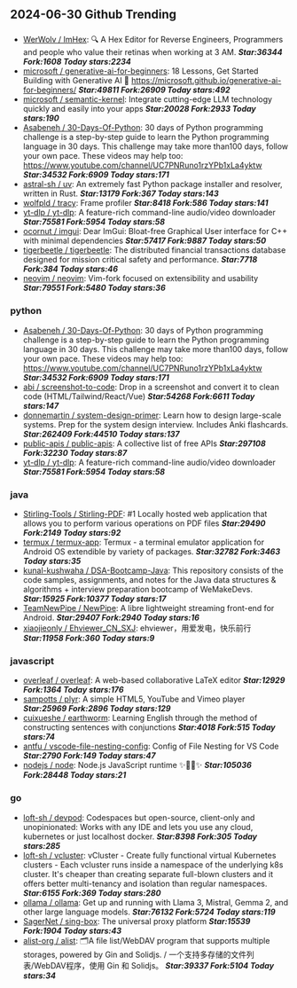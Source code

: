## 2024-06-30 Github Trending

### 
* [WerWolv / ImHex](https://github.com/WerWolv/ImHex): 🔍 A Hex Editor for Reverse Engineers, Programmers and people who value their retinas when working at 3 AM. ***Star:36344 Fork:1608 Today stars:2234***
* [microsoft / generative-ai-for-beginners](https://github.com/microsoft/generative-ai-for-beginners): 18 Lessons, Get Started Building with Generative AI 🔗 https://microsoft.github.io/generative-ai-for-beginners/ ***Star:49811 Fork:26909 Today stars:492***
* [microsoft / semantic-kernel](https://github.com/microsoft/semantic-kernel): Integrate cutting-edge LLM technology quickly and easily into your apps ***Star:20028 Fork:2933 Today stars:190***
* [Asabeneh / 30-Days-Of-Python](https://github.com/Asabeneh/30-Days-Of-Python): 30 days of Python programming challenge is a step-by-step guide to learn the Python programming language in 30 days. This challenge may take more than100 days, follow your own pace. These videos may help too: https://www.youtube.com/channel/UC7PNRuno1rzYPb1xLa4yktw ***Star:34532 Fork:6909 Today stars:171***
* [astral-sh / uv](https://github.com/astral-sh/uv): An extremely fast Python package installer and resolver, written in Rust. ***Star:13179 Fork:367 Today stars:143***
* [wolfpld / tracy](https://github.com/wolfpld/tracy): Frame profiler ***Star:8418 Fork:586 Today stars:141***
* [yt-dlp / yt-dlp](https://github.com/yt-dlp/yt-dlp): A feature-rich command-line audio/video downloader ***Star:75581 Fork:5954 Today stars:58***
* [ocornut / imgui](https://github.com/ocornut/imgui): Dear ImGui: Bloat-free Graphical User interface for C++ with minimal dependencies ***Star:57417 Fork:9887 Today stars:50***
* [tigerbeetle / tigerbeetle](https://github.com/tigerbeetle/tigerbeetle): The distributed financial transactions database designed for mission critical safety and performance. ***Star:7718 Fork:384 Today stars:46***
* [neovim / neovim](https://github.com/neovim/neovim): Vim-fork focused on extensibility and usability ***Star:79551 Fork:5480 Today stars:36***

### python
* [Asabeneh / 30-Days-Of-Python](https://github.com/Asabeneh/30-Days-Of-Python): 30 days of Python programming challenge is a step-by-step guide to learn the Python programming language in 30 days. This challenge may take more than100 days, follow your own pace. These videos may help too: https://www.youtube.com/channel/UC7PNRuno1rzYPb1xLa4yktw ***Star:34532 Fork:6909 Today stars:171***
* [abi / screenshot-to-code](https://github.com/abi/screenshot-to-code): Drop in a screenshot and convert it to clean code (HTML/Tailwind/React/Vue) ***Star:54268 Fork:6611 Today stars:147***
* [donnemartin / system-design-primer](https://github.com/donnemartin/system-design-primer): Learn how to design large-scale systems. Prep for the system design interview. Includes Anki flashcards. ***Star:262409 Fork:44510 Today stars:137***
* [public-apis / public-apis](https://github.com/public-apis/public-apis): A collective list of free APIs ***Star:297108 Fork:32230 Today stars:87***
* [yt-dlp / yt-dlp](https://github.com/yt-dlp/yt-dlp): A feature-rich command-line audio/video downloader ***Star:75581 Fork:5954 Today stars:58***

### java
* [Stirling-Tools / Stirling-PDF](https://github.com/Stirling-Tools/Stirling-PDF): #1 Locally hosted web application that allows you to perform various operations on PDF files ***Star:29490 Fork:2149 Today stars:92***
* [termux / termux-app](https://github.com/termux/termux-app): Termux - a terminal emulator application for Android OS extendible by variety of packages. ***Star:32782 Fork:3463 Today stars:35***
* [kunal-kushwaha / DSA-Bootcamp-Java](https://github.com/kunal-kushwaha/DSA-Bootcamp-Java): This repository consists of the code samples, assignments, and notes for the Java data structures & algorithms + interview preparation bootcamp of WeMakeDevs. ***Star:15925 Fork:10377 Today stars:17***
* [TeamNewPipe / NewPipe](https://github.com/TeamNewPipe/NewPipe): A libre lightweight streaming front-end for Android. ***Star:29407 Fork:2940 Today stars:16***
* [xiaojieonly / Ehviewer_CN_SXJ](https://github.com/xiaojieonly/Ehviewer_CN_SXJ): ehviewer，用爱发电，快乐前行 ***Star:11958 Fork:360 Today stars:9***

### javascript
* [overleaf / overleaf](https://github.com/overleaf/overleaf): A web-based collaborative LaTeX editor ***Star:12929 Fork:1364 Today stars:176***
* [sampotts / plyr](https://github.com/sampotts/plyr): A simple HTML5, YouTube and Vimeo player ***Star:25969 Fork:2896 Today stars:129***
* [cuixueshe / earthworm](https://github.com/cuixueshe/earthworm): Learning English through the method of constructing sentences with conjunctions ***Star:4018 Fork:515 Today stars:74***
* [antfu / vscode-file-nesting-config](https://github.com/antfu/vscode-file-nesting-config): Config of File Nesting for VS Code ***Star:2790 Fork:149 Today stars:47***
* [nodejs / node](https://github.com/nodejs/node): Node.js JavaScript runtime ✨🐢🚀✨ ***Star:105036 Fork:28448 Today stars:21***

### go
* [loft-sh / devpod](https://github.com/loft-sh/devpod): Codespaces but open-source, client-only and unopinionated: Works with any IDE and lets you use any cloud, kubernetes or just localhost docker. ***Star:8398 Fork:305 Today stars:285***
* [loft-sh / vcluster](https://github.com/loft-sh/vcluster): vCluster - Create fully functional virtual Kubernetes clusters - Each vcluster runs inside a namespace of the underlying k8s cluster. It's cheaper than creating separate full-blown clusters and it offers better multi-tenancy and isolation than regular namespaces. ***Star:6155 Fork:369 Today stars:280***
* [ollama / ollama](https://github.com/ollama/ollama): Get up and running with Llama 3, Mistral, Gemma 2, and other large language models. ***Star:76132 Fork:5724 Today stars:119***
* [SagerNet / sing-box](https://github.com/SagerNet/sing-box): The universal proxy platform ***Star:15539 Fork:1904 Today stars:43***
* [alist-org / alist](https://github.com/alist-org/alist): 🗂️A file list/WebDAV program that supports multiple storages, powered by Gin and Solidjs. / 一个支持多存储的文件列表/WebDAV程序，使用 Gin 和 Solidjs。 ***Star:39337 Fork:5104 Today stars:34***
